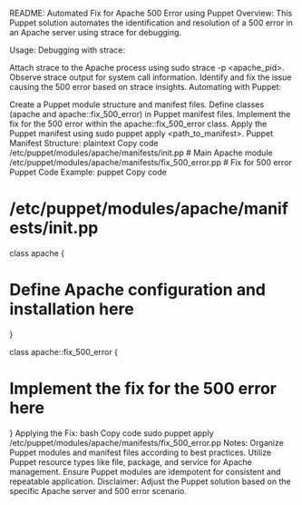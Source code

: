 README: Automated Fix for Apache 500 Error using Puppet
Overview:
This Puppet solution automates the identification and resolution of a 500 error in an Apache server using strace for debugging.

Usage:
Debugging with strace:

Attach strace to the Apache process using sudo strace -p <apache_pid>.
Observe strace output for system call information.
Identify and fix the issue causing the 500 error based on strace insights.
Automating with Puppet:

Create a Puppet module structure and manifest files.
Define classes (apache and apache::fix_500_error) in Puppet manifest files.
Implement the fix for the 500 error within the apache::fix_500_error class.
Apply the Puppet manifest using sudo puppet apply <path_to_manifest>.
Puppet Manifest Structure:
plaintext
Copy code
/etc/puppet/modules/apache/manifests/init.pp   # Main Apache module
/etc/puppet/modules/apache/manifests/fix_500_error.pp   # Fix for 500 error
Puppet Code Example:
puppet
Copy code
# /etc/puppet/modules/apache/manifests/init.pp

class apache {
  # Define Apache configuration and installation here
}

class apache::fix_500_error {
  # Implement the fix for the 500 error here
}
Applying the Fix:
bash
Copy code
sudo puppet apply /etc/puppet/modules/apache/manifests/fix_500_error.pp
Notes:
Organize Puppet modules and manifest files according to best practices.
Utilize Puppet resource types like file, package, and service for Apache management.
Ensure Puppet modules are idempotent for consistent and repeatable application.
Disclaimer: Adjust the Puppet solution based on the specific Apache server and 500 error scenario.
